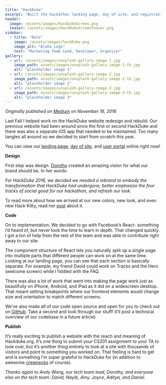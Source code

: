 ```yaml
---
title: "HackDuke"
excerpt: "Built the hackathon landing page, day of site, and registration portal. Currently Marketing team lead."
header:
  image: /assets/images/HackDukeScreen.png
  teaser: /assets/images/HackDukeScreenTeaser.png
sidebar:
  - title: "Role"
    image: /assets/images/hackDuke.png
    image_alt: "Aloha Logo"
    text: "Marketing Team Lead, Developer, Organizer"
gallery:
  - url: /assets/images/unsplash-gallery-image-1.jpg
    image_path: assets/images/unsplash-gallery-image-1-th.jpg
    alt: "placeholder image 1"
  - url: /assets/images/unsplash-gallery-image-2.jpg
    image_path: assets/images/unsplash-gallery-image-2-th.jpg
    alt: "placeholder image 2"
  - url: /assets/images/unsplash-gallery-image-3.jpg
    image_path: assets/images/unsplash-gallery-image-3-th.jpg
    alt: "placeholder image 3"
---
```


*Originally published on [Medium](https://medium.com/@brianmlin/hackduke-the-website-ed5189f119cf) on November 16, 2016*

Last Fall I helped work on the HackDuke website redesign and rebuild. Our previous website had been around since the first or second HackDuke and there was also a separate iOS app that needed to be maintained. Too many tangles all around so we decided to start from scratch this year. 

You can view our [landing page](hackduke.org), [day of site](dayof.hackduke.org), and [user portal](my.hackduke.org) online right now!

**Design**

First step was design. [Dorothy](dorothyfeng.me) created an amazing vision for what our brand should be. In her words:

*For HackDuke 2016, we decided we needed a rebrand to embody the transformation that HackDuke had undergone, better emphasize the four tracks of social good for our hackathon, and refresh our look.*

To read more about how we arrived at our new colors, new look, and even new Hack Kitty, read her [post](https://medium.com/@hackduke/hackduke-2016-rebrand-1262b2f80168#.gycd38vhf) about it.

**Code**

On to implementation. We decided to go with Facebook’s React- something I’d heard of, but never took the time to learn in depth. That changed quickly. I got a ton of help from the rest of the team and was able to contribute right away to our site.

The component structure of React lets you naturally split up a single page into multiple parts that different people can work on at the same time. Looking at our landing page, you can see that each section is basically separate. For example, my friend David could work on Tracks and the Hero (welcome screen) while I fiddled with the FAQ.

There was also a lot of work that went into making the page work just as beautifully on iPhone, Android, and iPad as it did on a widescreen desktop. That meant setting breakpoints where our frontend elements would change size and orientation to match different screens.

We’ve also made all of our code open source and open for you to check out on [GitHub](https://github.com/hack-duke). Take a second and look through our stuff! (I’ll post a technical overview of our codebase in a future article)

**Publish**

It’s really exciting to publish a website with the reach and meaning of Hackduke.org. It’s one thing to submit your CS201 assignment to your TA to look over, but it’s another thing entirely to look at a site with thousands of visitors and point to something you worked on. That feeling is hard to get and is something I’m super grateful to HackDuke for (in addition to awesome [crewnecks](https://cdn-images-1.medium.com/max/1600/1*jBp10muxg7KVIfB7DVHIbA.png) of course).

*Thanks again to Andy Wang, our tech team lead, Dorothy, and everyone else on the tech team: David, Nayib, Amy, Joyce, Aditya, and Daniel.*